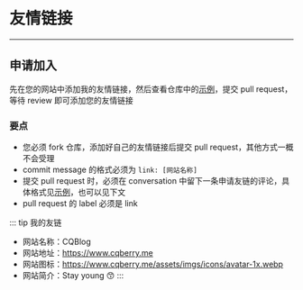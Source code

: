 <script setup>
import friendlink from './.vitepress/components/friendlink.vue'
</script>

# 友情链接

---

<friendlink />

## 申请加入

先在您的网站中添加我的友情链接，然后查看仓库中的[示例](https://github.com/CQBerry/self/pull/6)，提交 pull request，等待 review 即可添加您的友情链接

### 要点

- 您必须 fork 仓库，添加好自己的友情链接后提交 pull request，其他方式一概不会受理
- commit message 的格式必须为 `link: [网站名称]`
- 提交 pull request 时，必须在 conversation 中留下一条申请友链的评论，具体格式见[示例](https://github.com/CQBerry/self/pull/6)，也可以见下文
- pull request 的 label 必须是 link

::: tip 我的友链

- 网站名称：CQBlog
- 网站地址：<https://www.cqberry.me>
- 网站图标：<https://www.cqberry.me/assets/imgs/icons/avatar-1x.webp>
- 网站简介：Stay young 😙
:::
